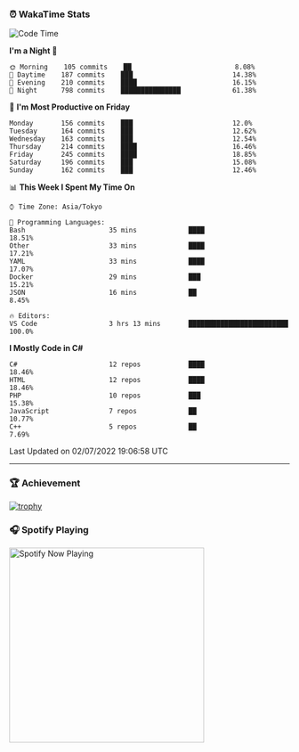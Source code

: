### ⏰ WakaTime Stats


<!--START_SECTION:waka-->
![Code Time](http://img.shields.io/badge/Code%20Time-0%20secs-blue)

**I'm a Night 🦉** 

```text
🌞 Morning    105 commits    ██                          8.08% 
🌆 Daytime    187 commits    ███                         14.38% 
🌃 Evening    210 commits    ████                        16.15% 
🌙 Night      798 commits    ███████████████             61.38%

```
📅 **I'm Most Productive on Friday** 

```text
Monday       156 commits    ███                         12.0% 
Tuesday      164 commits    ███                         12.62% 
Wednesday    163 commits    ███                         12.54% 
Thursday     214 commits    ████                        16.46% 
Friday       245 commits    ████                        18.85% 
Saturday     196 commits    ███                         15.08% 
Sunday       162 commits    ███                         12.46%

```


📊 **This Week I Spent My Time On** 

```text
⌚︎ Time Zone: Asia/Tokyo

💬 Programming Languages: 
Bash                     35 mins             ████                        18.51% 
Other                    33 mins             ████                        17.21% 
YAML                     33 mins             ████                        17.07% 
Docker                   29 mins             ███                         15.21% 
JSON                     16 mins             ██                          8.45%

🔥 Editors: 
VS Code                  3 hrs 13 mins       █████████████████████████   100.0%

```

**I Mostly Code in C#** 

```text
C#                       12 repos            ████                        18.46% 
HTML                     12 repos            ████                        18.46% 
PHP                      10 repos            ███                         15.38% 
JavaScript               7 repos             ██                          10.77% 
C++                      5 repos             ██                          7.69%

```



 Last Updated on 02/07/2022 19:06:58 UTC
<!--END_SECTION:waka-->

---

### 🏆 Achievement

[![trophy](https://github-profile-trophy.vercel.app/?username=Slime-hatena&theme=flat&no-bg=true&no-frame=true&column=8)](https://github.com/ryo-ma/github-profile-trophy)

### 🎧 Spotify Playing

[<img src="https://spotify-now-playing-slime-hatena.vercel.app/api/spotify-playing" alt="Spotify Now Playing" width="350" />](https://open.spotify.com/user/slime_hatena)

<!--
**Slime-hatena/Slime-hatena** is a ✨ _special_ ✨ repository because its `README.md` (this file) appears on your GitHub profile.

Here are some ideas to get you started:

- 🔭 I’m currently working on ...
- 🌱 I’m currently learning ...
- 👯 I’m looking to collaborate on ...
- 🤔 I’m looking for help with ...
- 💬 Ask me about ...
- 📫 How to reach me: ...
- 😄 Pronouns: ...
- ⚡ Fun fact: ...
-->
